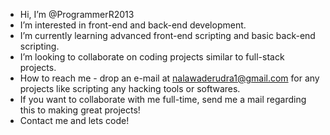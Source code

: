 - Hi, I’m @ProgrammerR2013
- I’m interested in front-end and back-end development.
- I’m currently learning advanced front-end scripting and basic back-end scripting.
- I’m looking to collaborate on coding projects similar to full-stack projects.
- How to reach me - drop an e-mail at nalawaderudra1@gmail.com for any projects like scripting any hacking tools or softwares.
- If you want to collaborate with me full-time, send me a mail regarding this to making great projects!
- Contact me and lets code!

<!---
ProgrammerR2013/ProgrammerR2013 is a ✨ special ✨ repository because its `README.md` (this file) appears on your GitHub profile.
You can click the Preview link to take a look at your changes.
--->
